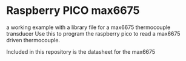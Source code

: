 # Raspberry PICO max6675
a working example with a library file for a max6675 thermocouple transducer
Use this to program the raspberry pico to read a max6675 driven thermocouple.

Included in this repository is the datasheet for the max6675
